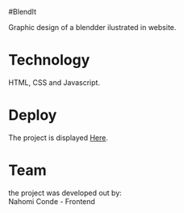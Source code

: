 #BlendIt



Graphic design of a blendder ilustrated in website.

# Technology

HTML, CSS and Javascript.

# Deploy

The project is displayed [Here](https://nahyoomi.github.io/BodaInvitaciones/).


# Team 

the project was developed out by:  
Nahomi Conde - Frontend

